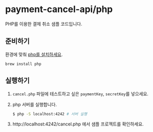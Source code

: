 # payment-cancel-api/php

PHP를 이용한 결제 취소 샘플 코드입니다.

## 준비하기

환경에 맞춰 [php를 설치하세요](https://www.php.net/manual/en/install.php).

```
brew install php
```

## 실행하기

1. `cancel.php` 파일에 테스트하고 싶은 `paymentKey`, `secretKey`를 넣으세요.

2. php 서버를 실행합니다.

   ```sh
   $ php -S localhost:4242 # 서버 실행
   ```

3. http://localhost:4242/cancel.php 에서 샘플 프로젝트를 확인하세요.
